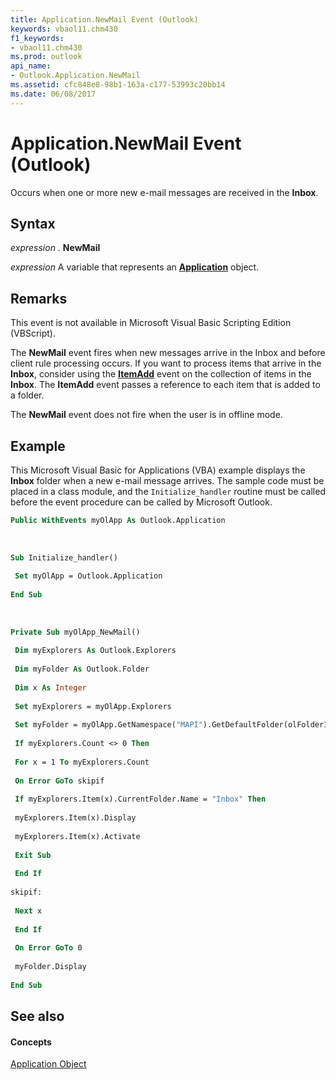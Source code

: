 ```yaml
---
title: Application.NewMail Event (Outlook)
keywords: vbaol11.chm430
f1_keywords:
- vbaol11.chm430
ms.prod: outlook
api_name:
- Outlook.Application.NewMail
ms.assetid: cfc848e8-98b1-163a-c177-53993c20bb14
ms.date: 06/08/2017
---
```



# Application.NewMail Event (Outlook)

Occurs when one or more new e-mail messages are received in the **Inbox**. 


## Syntax

 _expression_ . **NewMail**

 _expression_ A variable that represents an **[Application](application-object-outlook.md)** object.


## Remarks

This event is not available in Microsoft Visual Basic Scripting Edition (VBScript).

The **NewMail** event fires when new messages arrive in the Inbox and before client rule processing occurs. If you want to process items that arrive in the **Inbox**, consider using the **[ItemAdd](items-itemadd-event-outlook.md)** event on the collection of items in the **Inbox**. The **ItemAdd** event passes a reference to each item that is added to a folder.

The **NewMail** event does not fire when the user is in offline mode.


## Example

This Microsoft Visual Basic for Applications (VBA) example displays the **Inbox** folder when a new e-mail message arrives. The sample code must be placed in a class module, and the `Initialize_handler` routine must be called before the event procedure can be called by Microsoft Outlook.


```vb
Public WithEvents myOlApp As Outlook.Application 
 
 
 
Sub Initialize_handler() 
 
 Set myOlApp = Outlook.Application 
 
End Sub 
 
 
 
Private Sub myOlApp_NewMail() 
 
 Dim myExplorers As Outlook.Explorers 
 
 Dim myFolder As Outlook.Folder 
 
 Dim x As Integer 
 
 Set myExplorers = myOlApp.Explorers 
 
 Set myFolder = myOlApp.GetNamespace("MAPI").GetDefaultFolder(olFolderInbox) 
 
 If myExplorers.Count <> 0 Then 
 
 For x = 1 To myExplorers.Count 
 
 On Error GoTo skipif 
 
 If myExplorers.Item(x).CurrentFolder.Name = "Inbox" Then 
 
 myExplorers.Item(x).Display 
 
 myExplorers.Item(x).Activate 
 
 Exit Sub 
 
 End If 
 
skipif: 
 
 Next x 
 
 End If 
 
 On Error GoTo 0 
 
 myFolder.Display 
 
End Sub
```


## See also


#### Concepts


[Application Object](application-object-outlook.md)


